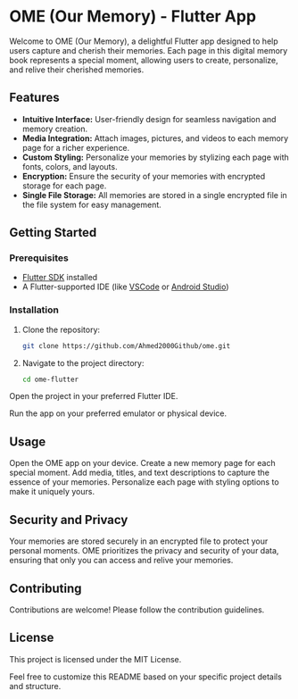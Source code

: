 # OME (Our Memory) - Flutter App

Welcome to OME (Our Memory), a delightful Flutter app designed to help users capture and cherish their memories. Each page in this digital memory book represents a special moment, allowing users to create, personalize, and relive their cherished memories.

## Features

- **Intuitive Interface:** User-friendly design for seamless navigation and memory creation.
- **Media Integration:** Attach images, pictures, and videos to each memory page for a richer experience.
- **Custom Styling:** Personalize your memories by stylizing each page with fonts, colors, and layouts.
- **Encryption:** Ensure the security of your memories with encrypted storage for each page.
- **Single File Storage:** All memories are stored in a single encrypted file in the file system for easy management.

## Getting Started

### Prerequisites

- [Flutter SDK](https://flutter.dev/docs/get-started/install) installed
- A Flutter-supported IDE (like [VSCode](https://code.visualstudio.com/) or [Android Studio](https://developer.android.com/studio))

### Installation

1. Clone the repository:

   ```bash
   git clone https://github.com/Ahmed2000Github/ome.git
2. Navigate to the project directory:

   ```bash
   cd ome-flutter
  Open the project in your preferred Flutter IDE.

Run the app on your preferred emulator or physical device.

## Usage

  Open the OME app on your device.
  Create a new memory page for each special moment.
  Add media, titles, and text descriptions to capture the essence of your memories.
  Personalize each page with styling options to make it uniquely yours.
  
## Security and Privacy

  Your memories are stored securely in an encrypted file to protect your personal moments.
  OME prioritizes the privacy and security of your data, ensuring that only you can access and relive your memories.
  
## Contributing

  Contributions are welcome! Please follow the contribution guidelines.

## License

  This project is licensed under the MIT License.

Feel free to customize this README based on your specific project details and structure.
